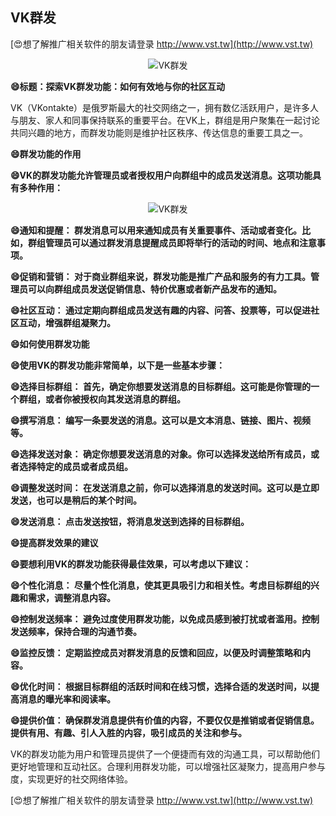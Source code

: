 ## **VK群发**

[😍想了解推广相关软件的朋友请登录 http://www.vst.tw](http://www.vst.tw)

 <center><img src="https://vst.tw/MP4/tuiguang/png/4.png" alt="VK群发"></center>

**😄标题：探索VK群发功能：如何有效地与你的社区互动**

VK（VKontakte）是俄罗斯最大的社交网络之一，拥有数亿活跃用户，是许多人与朋友、家人和同事保持联系的重要平台。在VK上，群组是用户聚集在一起讨论共同兴趣的地方，而群发功能则是维护社区秩序、传达信息的重要工具之一。

**😄群发功能的作用**

**😄VK的群发功能允许管理员或者授权用户向群组中的成员发送消息。这项功能具有多种作用：**

 <center><img src="https://vst.tw/MP4/tuiguang/png/7.png" alt="VK群发"></center>

**😄通知和提醒： 群发消息可以用来通知成员有关重要事件、活动或者变化。比如，群组管理员可以通过群发消息提醒成员即将举行的活动的时间、地点和注意事项。**

**😄促销和营销： 对于商业群组来说，群发功能是推广产品和服务的有力工具。管理员可以向群组成员发送促销信息、特价优惠或者新产品发布的通知。**

**😄社区互动： 通过定期向群组成员发送有趣的内容、问答、投票等，可以促进社区互动，增强群组凝聚力。**

**😄如何使用群发功能**

**😄使用VK的群发功能非常简单，以下是一些基本步骤：**

**😄选择目标群组： 首先，确定你想要发送消息的目标群组。这可能是你管理的一个群组，或者你被授权向其发送消息的群组。**

**😄撰写消息： 编写一条要发送的消息。这可以是文本消息、链接、图片、视频等。**

**😄选择发送对象： 确定你想要发送消息的对象。你可以选择发送给所有成员，或者选择特定的成员或者成员组。**

**😄调整发送时间： 在发送消息之前，你可以选择消息的发送时间。这可以是立即发送，也可以是稍后的某个时间。**

**😄发送消息： 点击发送按钮，将消息发送到选择的目标群组。**

**😄提高群发效果的建议**

**😄要想利用VK的群发功能获得最佳效果，可以考虑以下建议：**

**😄个性化消息： 尽量个性化消息，使其更具吸引力和相关性。考虑目标群组的兴趣和需求，调整消息内容。**

**😄控制发送频率： 避免过度使用群发功能，以免成员感到被打扰或者滥用。控制发送频率，保持合理的沟通节奏。**

**😄监控反馈： 定期监控成员对群发消息的反馈和回应，以便及时调整策略和内容。**

**😄优化时间： 根据目标群组的活跃时间和在线习惯，选择合适的发送时间，以提高消息的曝光率和阅读率。**

**😄提供价值： 确保群发消息提供有价值的内容，不要仅仅是推销或者促销信息。提供有用、有趣、引人入胜的内容，吸引成员的关注和参与。**

VK的群发功能为用户和管理员提供了一个便捷而有效的沟通工具，可以帮助他们更好地管理和互动社区。合理利用群发功能，可以增强社区凝聚力，提高用户参与度，实现更好的社交网络体验。

[😍想了解推广相关软件的朋友请登录 http://www.vst.tw](http://www.vst.tw)



